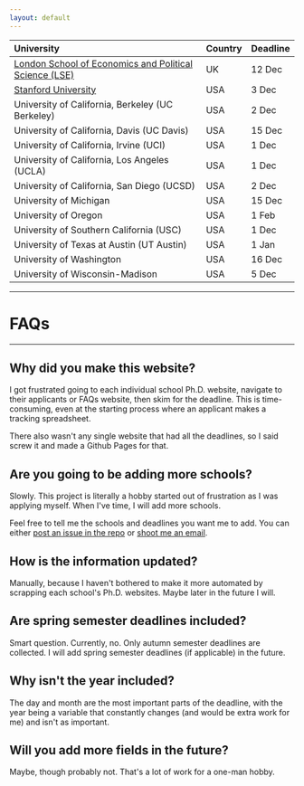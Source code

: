 ```yaml
---
layout: default
---
```


| University                                             | Country | Deadline |
|:-------------------------------------------------------|:--------|:---------|
| [London School of Economics and Political Science (LSE)](http://www.lse.ac.uk/economics/study/research/phd-admissions-faqs) | UK      | 12 Dec   |
| [Stanford University](https://economics.stanford.edu/graduate/applying-stanford)                                    | USA     | 3 Dec    |
| University of California, Berkeley (UC Berkeley)       | USA     | 2 Dec    |
| University of California, Davis (UC Davis)             | USA     | 15 Dec   |
| University of California, Irvine (UCI)                 | USA     | 1 Dec    |
| University of California, Los Angeles (UCLA)           | USA     | 1 Dec    |
| University of California, San Diego (UCSD)             | USA     | 2 Dec    |
| University of Michigan                                 | USA     | 15 Dec   |
| University of Oregon                                   | USA     | 1 Feb    |
| University of Southern California (USC)                | USA     | 1 Dec    |
| University of Texas at Austin (UT Austin)              | USA     | 1 Jan    |
| University of Washington                               | USA     | 16 Dec   |
| University of Wisconsin-Madison                        | USA     | 5 Dec    |

* * *

# FAQs

* * *

## Why did you make this website?

I got frustrated going to each individual school Ph.D. website, navigate to their applicants or FAQs website, then skim for the deadline. This is time-consuming, even at the starting process where an applicant makes a tracking spreadsheet.

There also wasn't any single website that had all the deadlines, so I said screw it and made a Github Pages for that.

## Are you going to be adding more schools?

Slowly. This project is literally a hobby started out of frustration as I was applying myself. When I've time, I will add more schools.

Feel free to tell me the schools and deadlines you want me to add. You can either [post an issue in the repo](https://github.com/PaulTran47/econ-grad-app-deadlines/issues) or [shoot me an email](mailto:gwong.lee@gmail.com).

## How is the information updated?

Manually, because I haven't bothered to make it more automated by scrapping each school's Ph.D. websites. Maybe later in the future I will.

## Are spring semester deadlines included?

Smart question. Currently, no. Only autumn semester deadlines are collected. I will add spring semester deadlines (if applicable) in the future.

## Why isn't the year included?

The day and month are the most important parts of the deadline, with the year being a variable that constantly changes (and would be extra work for me) and isn't as important.

## Will you add more fields in the future?

Maybe, though probably not. That's a lot of work for a one-man hobby.
